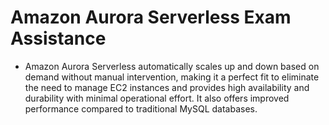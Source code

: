 # Amazon Aurora Serverless Exam Assistance

- Amazon Aurora Serverless automatically scales up and down based on demand without manual intervention, making it a perfect fit to eliminate the need to manage EC2 instances and provides high availability and durability with minimal operational effort. It also offers improved performance compared to traditional MySQL databases.




